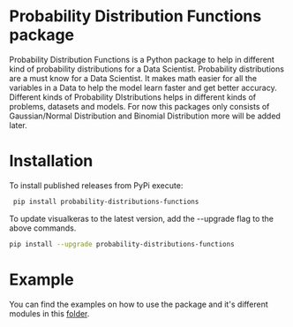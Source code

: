 # Probability Distribution Functions package
Probability Distribution Functions is a Python package to help in different kind of probability distributions for a Data Scientist. Probability distributions are a must know for a Data Scientist. It makes math easier for all the variables in a Data to help the model learn faster and get better accuracy. Different kinds of Probability DIstributions helps in different kinds of problems, datasets and models. For now this packages only consists of Gaussian/Normal Distribution and  Binomial Distribution more will be added later.
# Installation
To install published releases from PyPi execute:
```bash
 pip install probability-distributions-functions
```
To update visualkeras to the latest version, add the --upgrade flag to the above commands.
```bash
pip install --upgrade probability-distributions-functions
```
# Example
You can find the examples on how to use the package and it's different modules in this [folder](https://github.com/Moddy2024/Probability-Distribution-Functions/tree/main/examples).
